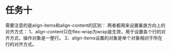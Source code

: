 # 任务十
需要注意的是align-items和align-content的区别：
两者都用来设置垂直方向上的对齐方式：
1、align-content只在flex-wrap为wrap是生效，用于设置各个行的对齐方式，操作对象是一整行。
2、align-items设置的对象是单个对象相对于所在行的对齐方式。